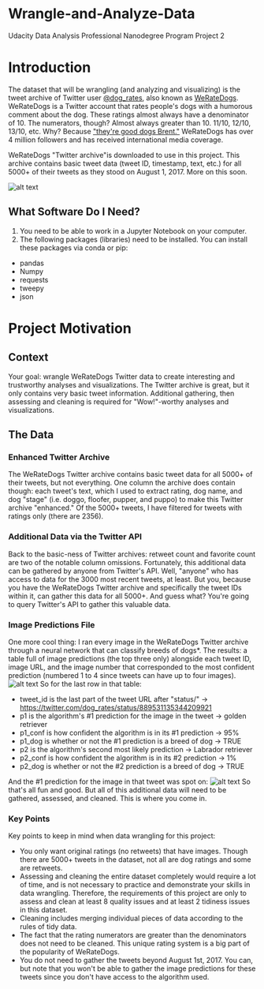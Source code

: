 # Wrangle-and-Analyze-Data
Udacity Data Analysis Professional Nanodegree Program Project 2
# Introduction
The dataset that will be wrangling (and analyzing and visualizing) is the tweet archive of Twitter user [@dog_rates](https://twitter.com/dog_rates), also known as [WeRateDogs](https://en.wikipedia.org/wiki/WeRateDogs). WeRateDogs is a Twitter account that rates people's dogs with a humorous comment about the dog. These ratings almost always have a denominator of 10. The numerators, though? Almost always greater than 10. 11/10, 12/10, 13/10, etc. Why? Because ["they're good dogs Brent."](https://knowyourmeme.com/memes/theyre-good-dogs-brent) WeRateDogs has over 4 million followers and has received international media coverage.

WeRateDogs "Twitter archive"is downloaded to use in this project. This archive contains basic tweet data (tweet ID, timestamp, text, etc.) for all 5000+ of their tweets as they stood on August 1, 2017. More on this soon.

![alt text](https://video.udacity-data.com/topher/2017/October/59dd378f_dog-rates-social/dog-rates-social.jpg)

## What Software Do I Need?
1. You need to be able to work in a Jupyter Notebook on your computer.
2. The following packages (libraries) need to be installed. You can install these packages via conda or pip:
* pandas
* Numpy
* requests
* tweepy
* json

# Project Motivation
## Context
Your goal: wrangle WeRateDogs Twitter data to create interesting and trustworthy analyses and visualizations. The Twitter archive is great, but it only contains very basic tweet information. Additional gathering, then assessing and cleaning is required for "Wow!"-worthy analyses and visualizations.

## The Data
### Enhanced Twitter Archive

The WeRateDogs Twitter archive contains basic tweet data for all 5000+ of their tweets, but not everything. One column the archive does contain though: each tweet's text, which I used to extract rating, dog name, and dog "stage" (i.e. doggo, floofer, pupper, and puppo) to make this Twitter archive "enhanced." Of the 5000+ tweets, I have filtered for tweets with ratings only (there are 2356).

### Additional Data via the Twitter API

Back to the basic-ness of Twitter archives: retweet count and favorite count are two of the notable column omissions. Fortunately, this additional data can be gathered by anyone from Twitter's API. Well, "anyone" who has access to data for the 3000 most recent tweets, at least. But you, because you have the WeRateDogs Twitter archive and specifically the tweet IDs within it, can gather this data for all 5000+. And guess what? You're going to query Twitter's API to gather this valuable data.

### Image Predictions File

One more cool thing: I ran every image in the WeRateDogs Twitter archive through a neural network that can classify breeds of dogs*. The results: a table full of image predictions (the top three only) alongside each tweet ID, image URL, and the image number that corresponded to the most confident prediction (numbered 1 to 4 since tweets can have up to four images).
![alt text](https://video.udacity-data.com/topher/2017/October/59dd4d2c_screenshot-2017-10-10-18.43.41/screenshot-2017-10-10-18.43.41.png)
So for the last row in that table:

* tweet_id is the last part of the tweet URL after "status/" → https://twitter.com/dog_rates/status/889531135344209921
* p1 is the algorithm's #1 prediction for the image in the tweet → golden retriever
* p1_conf is how confident the algorithm is in its #1 prediction → 95%
* p1_dog is whether or not the #1 prediction is a breed of dog → TRUE
* p2 is the algorithm's second most likely prediction → Labrador retriever
* p2_conf is how confident the algorithm is in its #2 prediction → 1%
* p2_dog is whether or not the #2 prediction is a breed of dog → TRUE

And the #1 prediction for the image in that tweet was spot on:
![alt text](https://video.udacity-data.com/topher/2017/October/59dd4e05_dog-pred/dog-pred.png)
So that's all fun and good. But all of this additional data will need to be gathered, assessed, and cleaned. This is where you come in.

### Key Points
Key points to keep in mind when data wrangling for this project:

* You only want original ratings (no retweets) that have images. Though there are 5000+ tweets in the dataset, not all are dog ratings and some are retweets.
* Assessing and cleaning the entire dataset completely would require a lot of time, and is not necessary to practice and demonstrate your skills in data wrangling. Therefore, the requirements of this project are only to assess and clean at least 8 quality issues and at least 2 tidiness issues in this dataset.
* Cleaning includes merging individual pieces of data according to the rules of tidy data.
* The fact that the rating numerators are greater than the denominators does not need to be cleaned. This unique rating system is a big part of the popularity of WeRateDogs.
* You do not need to gather the tweets beyond August 1st, 2017. You can, but note that you won't be able to gather the image predictions for these tweets since you don't have access to the algorithm used.

